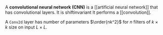 A **convolutional neural network (CNN)** is a [[artificial neural network]] that has convolutional layers. It is shiftinvariant It performs a [[convolution]].

A `Conv2d` layer has number of parameters $\order{nk^2}$ for $n$ filters of $k \times k$ size on input $L \times L$.